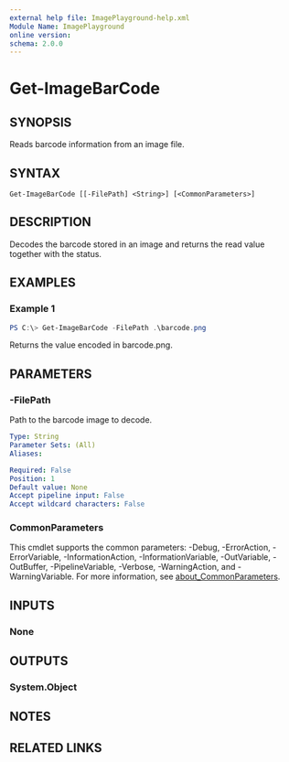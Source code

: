 ```yaml
---
external help file: ImagePlayground-help.xml
Module Name: ImagePlayground
online version:
schema: 2.0.0
---
```


# Get-ImageBarCode

## SYNOPSIS
Reads barcode information from an image file.

## SYNTAX

```
Get-ImageBarCode [[-FilePath] <String>] [<CommonParameters>]
```

## DESCRIPTION
Decodes the barcode stored in an image and returns the read value together with the status.

## EXAMPLES

### Example 1
```powershell
PS C:\> Get-ImageBarCode -FilePath .\barcode.png
```
Returns the value encoded in barcode.png.

## PARAMETERS

### -FilePath
Path to the barcode image to decode.

```yaml
Type: String
Parameter Sets: (All)
Aliases:

Required: False
Position: 1
Default value: None
Accept pipeline input: False
Accept wildcard characters: False
```

### CommonParameters
This cmdlet supports the common parameters: -Debug, -ErrorAction, -ErrorVariable, -InformationAction, -InformationVariable, -OutVariable, -OutBuffer, -PipelineVariable, -Verbose, -WarningAction, and -WarningVariable. For more information, see [about_CommonParameters](http://go.microsoft.com/fwlink/?LinkID=113216).

## INPUTS

### None

## OUTPUTS

### System.Object
## NOTES

## RELATED LINKS
